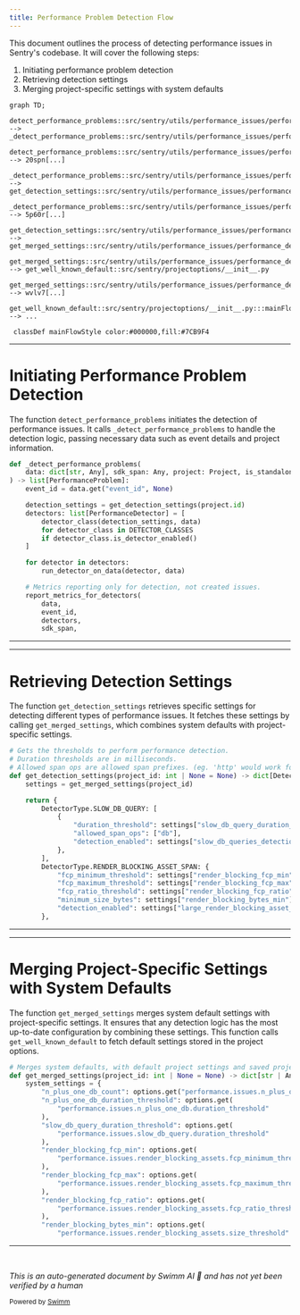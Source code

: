 ```yaml
---
title: Performance Problem Detection Flow
---
```

This document outlines the process of detecting performance issues in Sentry's codebase. It will cover the following steps:

1. Initiating performance problem detection
2. Retrieving detection settings
3. Merging project-specific settings with system defaults

```mermaid
graph TD;
  detect_performance_problems::src/sentry/utils/performance_issues/performance_detection.py:::mainFlowStyle --> _detect_performance_problems::src/sentry/utils/performance_issues/performance_detection.py
  detect_performance_problems::src/sentry/utils/performance_issues/performance_detection.py:::mainFlowStyle --> 20spn[...]
  _detect_performance_problems::src/sentry/utils/performance_issues/performance_detection.py:::mainFlowStyle --> get_detection_settings::src/sentry/utils/performance_issues/performance_detection.py
  _detect_performance_problems::src/sentry/utils/performance_issues/performance_detection.py:::mainFlowStyle --> 5p60r[...]
  get_detection_settings::src/sentry/utils/performance_issues/performance_detection.py:::mainFlowStyle --> get_merged_settings::src/sentry/utils/performance_issues/performance_detection.py
  get_merged_settings::src/sentry/utils/performance_issues/performance_detection.py:::mainFlowStyle --> get_well_known_default::src/sentry/projectoptions/__init__.py
  get_merged_settings::src/sentry/utils/performance_issues/performance_detection.py:::mainFlowStyle --> wvlv7[...]
  get_well_known_default::src/sentry/projectoptions/__init__.py:::mainFlowStyle --> ...

 classDef mainFlowStyle color:#000000,fill:#7CB9F4
```

<SwmSnippet path="/src/sentry/utils/performance_issues/performance_detection.py" line="332">

---

# Initiating Performance Problem Detection

The function `detect_performance_problems` initiates the detection of performance issues. It calls `_detect_performance_problems` to handle the detection logic, passing necessary data such as event details and project information.

```python
def _detect_performance_problems(
    data: dict[str, Any], sdk_span: Any, project: Project, is_standalone_spans: bool = False
) -> list[PerformanceProblem]:
    event_id = data.get("event_id", None)

    detection_settings = get_detection_settings(project.id)
    detectors: list[PerformanceDetector] = [
        detector_class(detection_settings, data)
        for detector_class in DETECTOR_CLASSES
        if detector_class.is_detector_enabled()
    ]

    for detector in detectors:
        run_detector_on_data(detector, data)

    # Metrics reporting only for detection, not created issues.
    report_metrics_for_detectors(
        data,
        event_id,
        detectors,
        sdk_span,
```

---

</SwmSnippet>

<SwmSnippet path="/src/sentry/utils/performance_issues/performance_detection.py" line="220">

---

# Retrieving Detection Settings

The function `get_detection_settings` retrieves specific settings for detecting different types of performance issues. It fetches these settings by calling `get_merged_settings`, which combines system defaults with project-specific settings.

```python
# Gets the thresholds to perform performance detection.
# Duration thresholds are in milliseconds.
# Allowed span ops are allowed span prefixes. (eg. 'http' would work for a span with 'http.client' as its op)
def get_detection_settings(project_id: int | None = None) -> dict[DetectorType, Any]:
    settings = get_merged_settings(project_id)

    return {
        DetectorType.SLOW_DB_QUERY: [
            {
                "duration_threshold": settings["slow_db_query_duration_threshold"],  # ms
                "allowed_span_ops": ["db"],
                "detection_enabled": settings["slow_db_queries_detection_enabled"],
            },
        ],
        DetectorType.RENDER_BLOCKING_ASSET_SPAN: {
            "fcp_minimum_threshold": settings["render_blocking_fcp_min"],  # ms
            "fcp_maximum_threshold": settings["render_blocking_fcp_max"],  # ms
            "fcp_ratio_threshold": settings["render_blocking_fcp_ratio"],  # in the range [0, 1]
            "minimum_size_bytes": settings["render_blocking_bytes_min"],  # in bytes
            "detection_enabled": settings["large_render_blocking_asset_detection_enabled"],
        },
```

---

</SwmSnippet>

<SwmSnippet path="/src/sentry/utils/performance_issues/performance_detection.py" line="135">

---

# Merging Project-Specific Settings with System Defaults

The function `get_merged_settings` merges system default settings with project-specific settings. It ensures that any detection logic has the most up-to-date configuration by combining these settings. This function calls `get_well_known_default` to fetch default settings stored in the project options.

```python
# Merges system defaults, with default project settings and saved project settings.
def get_merged_settings(project_id: int | None = None) -> dict[str | Any, Any]:
    system_settings = {
        "n_plus_one_db_count": options.get("performance.issues.n_plus_one_db.count_threshold"),
        "n_plus_one_db_duration_threshold": options.get(
            "performance.issues.n_plus_one_db.duration_threshold"
        ),
        "slow_db_query_duration_threshold": options.get(
            "performance.issues.slow_db_query.duration_threshold"
        ),
        "render_blocking_fcp_min": options.get(
            "performance.issues.render_blocking_assets.fcp_minimum_threshold"
        ),
        "render_blocking_fcp_max": options.get(
            "performance.issues.render_blocking_assets.fcp_maximum_threshold"
        ),
        "render_blocking_fcp_ratio": options.get(
            "performance.issues.render_blocking_assets.fcp_ratio_threshold"
        ),
        "render_blocking_bytes_min": options.get(
            "performance.issues.render_blocking_assets.size_threshold"
```

---

</SwmSnippet>

&nbsp;

*This is an auto-generated document by Swimm AI 🌊 and has not yet been verified by a human*

<SwmMeta version="3.0.0" repo-id="Z2l0aHViJTNBJTNBc2VudHJ5JTNBJTNBZ2V0c2VudHJ5" repo-name="sentry"><sup>Powered by [Swimm](/)</sup></SwmMeta>
